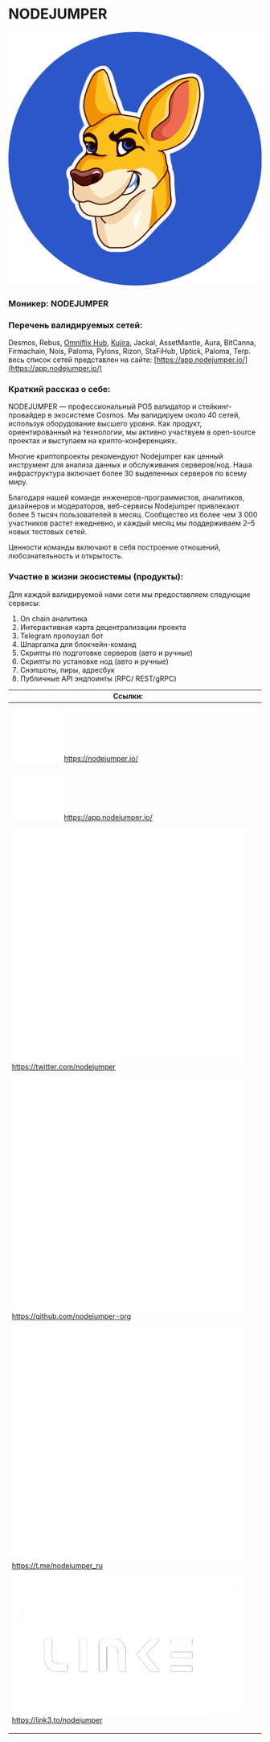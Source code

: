# NODEJUMPER

<img src="../../.gitbook/assets/image (9) (1).png" alt="" data-size="original">

### **Моникер:** NODEJUMPER

### **Перечень валидируемых сетей:**&#x20;

Desmos, Rebus, [Omniflix Hub](../../cosmobook/omniflix.md), [Kujira](../../cosmobook/kujira.md), Jackal, AssetMantle, Aura, BitCanna, Firmachain, Nois, Paloma, Pylons, Rizon, StaFiHub, Uptick, Paloma, Terp. весь список сетей представлен на сайте: [https://app.nodejumper.io/](https://app.nodejumper.io/)

### **Краткий рассказ о себе:**&#x20;

NODEJUMPER — профессиональный POS валидатор и стейкинг-провайдер в экосистеме Cosmos. Мы валидируем около 40 сетей, используя оборудование высшего уровня. Как продукт, ориентированный на технологии, мы активно участвуем в open-source проектах и выступаем на крипто-конференциях.

Многие криптопроекты рекомендуют Nodejumper как ценный инструмент для анализа данных и обслуживания серверов/нод. Наша инфраструктура включает более 30 выделенных серверов по всему миру.

Благодаря нашей команде инженеров-программистов, аналитиков, дизайнеров и модераторов, веб-сервисы Nodejumper привлекают более 5 тысяч пользователей в месяц. Сообщество из более чем 3 000 участников растет ежедневно, и каждый месяц мы поддерживаем 2–5 новых тестовых сетей.

Ценности команды включают в себя построение отношений, любознательность и открытость.

### **Участие в жизни экосистемы (продукты):**&#x20;

Для каждой валидируемой нами сети мы предоставляем следующие сервисы:

1. On chain аналитика
2. Интерактивная карта децентрализации проекта
3. Telegram пропоузал бот
4. Шпаргалка для блокчейн-команд
5. Скрипты по подготовке серверов (авто и ручные)
6. Скрипты по установке нод (авто и ручные)
7. Снэпшоты, пиры, адресбук
8. Публичные API эндпоинты (RPC/ REST/gRPC)



<table><thead><tr><th>Ссылки:</th><th data-hidden></th><th data-hidden></th></tr></thead><tbody><tr><td><p><img src="../../.gitbook/assets/icons8-интернет-100 (9).png" alt="" data-size="line"> <a href="https://nodejumper.io/">https://nodejumper.io/</a> </p><p><img src="../../.gitbook/assets/icons8-работа-100.png" alt="" data-size="line"> <a href="https://app.nodejumper.io/">https://app.nodejumper.io/</a> </p><p><img src="../../.gitbook/assets/icons8-твиттер-500 (8).png" alt="" data-size="line"> <a href="https://twitter.com/nodejumper">https://twitter.com/nodejumper</a> </p><p><img src="../../.gitbook/assets/icons8-github-480 (4).png" alt="" data-size="line"> <a href="https://github.com/nodejumper-org">https://github.com/nodejumper-org</a> </p><p><img src="../../.gitbook/assets/icons8-телеграмма-app-480 (9).png" alt="" data-size="line"> <a href="https://t.me/nodejumper_ru">https://t.me/nodejumper_ru</a> </p><p><img src="../../.gitbook/assets/C91A6AF2-32C9-401C-B367-212DF65CD552-transformed 4.png" alt="" data-size="line"> <a href="https://link3.to/nodejumper">https://link3.to/nodejumper</a></p></td><td></td><td></td></tr></tbody></table>

